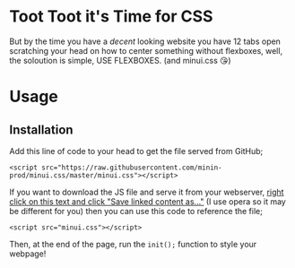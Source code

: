 # Toot Toot it's Time for CSS
But by the time you have a *decent* looking website you have 12 tabs open scratching your head on how to center something without flexboxes, well, the soloution is simple, USE FLEXBOXES. (and minui.css 😘)

# Usage
## Installation
Add this line of code to your head to get the file served from GitHub;
```
<script src="https://raw.githubusercontent.com/minin-prod/minui.css/master/minui.css"></script>
```

If you want to download the JS file and serve it from your webserver, [right click on this text and click "Save linked content as..."](https://raw.githubusercontent.com/minin-prod/minui.css/master/minui.js) (I use opera so it may be different for you) then you can use this code to reference the file;
```
<script src="minui.css"></script>
```

Then, at the end of the page, run the `init();` function to style your webpage!
